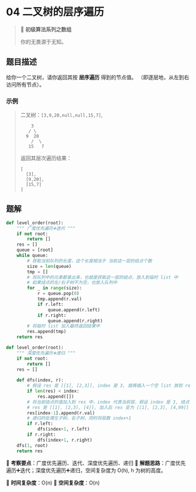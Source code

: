 # 04 二叉树的层序遍历

> 🌈 **初级算法系列之数组**
>
> 你的无畏源于无知。

## 题目描述

给你一个二叉树，请你返回其按 **层序遍历** 得到的节点值。 （即逐层地，从左到右访问所有节点）。

### 示例

> 二叉树：`[3,9,20,null,null,15,7]`,
>
> ```shell
>     3
>    / \
>   9  20
>     /  \
>    15   7
> ```
>
> 返回其层次遍历结果：
>
> ```shell
> [
>   [3],
>   [9,20],
>   [15,7]
> ]
> ```

## 题解

```python
def level_order(root):
    """ 广度优先遍历➕迭代 """
    if not root:
        return []
    res = []
    queue = [root]
    while queue:
        # 获取当前队列的长度，这个长度相当于 当前这一层的结点个数
        size = len(queue)
        tmp = []
        # 将队列中的元素都拿出来，也就是获取这一层的结点，放入到临时 list 中
        # 如果结点的左/右子树不为空，也放入队列中
        for _ in range(size):
            r = queue.pop(0)
            tmp.append(r.val)
            if r.left:
                queue.append(r.left)
            if r.right:
                queue.append(r.right)
        # 将临时 list 加入最终返回结果中
        res.append(tmp)
    return res
```

```python
def level_order(root):
    """ 深度优先遍历➕递归 """
    if not root:
        return []
    res = []
    
    def dfs(index, r):
        # 假设 res 是 [[1], [2,3]], index 是 3, 就再插入一个空 list 放到 res 中
        if len(res) < index:
            res.append([])
        # 将当前结点的值加入到 res 中，index 代表当前层，假设 index 是 3, 结点值是 99
        # res 是 [[1], [2,3], [4]], 加入后 res 变为 [[1], [2,3], [4,99]]
        res[index-1].append(r.val)
        # 递归的处理左子树，右子树，同时将层数 index+1
        if r.left:
            dfs(index+1, r.left)
        if r.right:
            dfs(index+1, r.right)
    dfs(1, root)
    return res
```

🍥 **考察要点**：广度优先遍历、迭代、深度优先遍历、递归
🍬 **解题思路**：广度优先遍历➕迭代；深度优先遍历➕递归，空间复杂度为 O(h), h 为树的高度。

🍉 **时间复杂度**：O(n)
🍭 **空间复杂度**：O(n)
